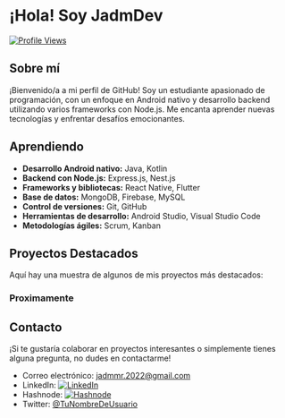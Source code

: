 # ¡Hola! Soy JadmDev

[![Profile Views](https://komarev.com/ghpvc/?username=JadmDev)](https://github.com/JadmDev)

## Sobre mí
¡Bienvenido/a a mi perfil de GitHub! Soy un estudiante apasionado de programación, con un enfoque en Android nativo y desarrollo backend utilizando varios frameworks con Node.js. Me encanta aprender nuevas tecnologías y enfrentar desafíos emocionantes.

## Aprendiendo
- **Desarrollo Android nativo:** Java, Kotlin
- **Backend con Node.js:** Express.js, Nest.js
- **Frameworks y bibliotecas:** React Native, Flutter
- **Base de datos:** MongoDB, Firebase, MySQL
- **Control de versiones:** Git, GitHub
- **Herramientas de desarrollo:** Android Studio, Visual Studio Code
- **Metodologías ágiles:** Scrum, Kanban

## Proyectos Destacados
Aquí hay una muestra de algunos de mis proyectos más destacados:

### Proximamente

## Contacto
¡Si te gustaría colaborar en proyectos interesantes o simplemente tienes alguna pregunta, no dudes en contactarme!

- Correo electrónico: jadmmr.2022@gmail.com
- LinkedIn: [![LinkedIn](https://img.shields.io/badge/-LinkedIn-blue?style=flat-square&logo=linkedin&logoColor=white&link=https://www.linkedin.com/in/jadmdev/)](https://www.linkedin.com/in/jadmdev/)
- Hashnode: [![Hashnode](https://img.shields.io/badge/-Hashnode-black?style=flat-square&logo=hashnode&logoColor=white&link=https://hashnode.com/@JadmDev)](https://hashnode.com/@JadmDev)
- Twitter: [@TuNombreDeUsuario](https://twitter.com/SirJadm)
